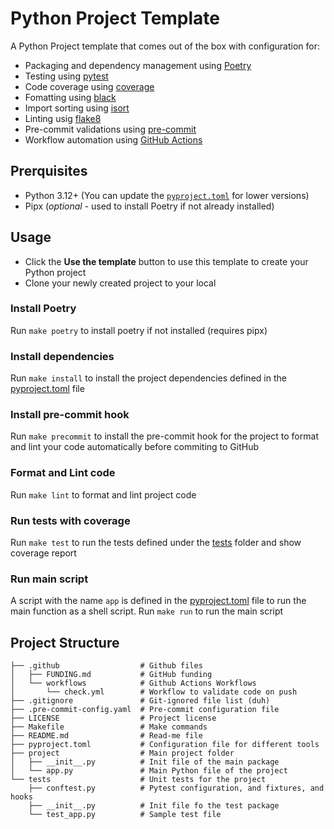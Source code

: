 # Python Project Template
A Python Project template that comes out of the box with configuration for:
- Packaging and dependency management using [Poetry](https://python-poetry.org)
- Testing using [pytest](https://pytest.org)
- Code coverage using [coverage](https://coverage.readthedocs.io)
- Fomatting using [black](https://black.readthedocs.io) 
- Import sorting using [isort](https://pycqa.github.io/isort)
- Linting usig [flake8](https://flake8.pycqa.org)
- Pre-commit validations using [pre-commit](https://pre-commit.com)
- Workflow automation using [GitHub Actions](https://github.com/features/actions)

## Prerquisites
- Python 3.12+ (You can update the [`pyproject.toml`](pyproject.toml#L17) for lower versions)
- Pipx (*optional* - used to install Poetry if not already installed)

## Usage
- Click the **Use the template** button to use this template to create your Python project
- Clone your newly created project to your local

### Install Poetry
Run `make poetry` to install poetry if not installed (requires pipx)

### Install dependencies
Run `make install` to install the project dependencies defined in the [pyproject.toml](pyproject.toml) file

### Install pre-commit hook
Run `make precommit` to install the pre-commit hook for the project to format and lint your code automatically before commiting to GitHub

### Format and Lint code
Run `make lint` to format and lint project code

### Run tests with coverage
Run `make test` to run the tests defined under the [tests](tests) folder and show coverage report

### Run main script
A script with the name `app` is defined in the [pyproject.toml](pyproject.toml#L14) file to run the main function as a shell script. 
Run `make run` to run the main script

## Project Structure

```
├── .github                  # Github files
│   ├── FUNDING.md           # GitHub funding
│   └── workflows            # Github Actions Workflows
│       └── check.yml        # Workflow to validate code on push
├── .gitignore               # Git-ignored file list (duh)
├── .pre-commit-config.yaml  # Pre-commit configuration file
├── LICENSE                  # Project license
├── Makefile                 # Make commands
├── README.md                # Read-me file
├── pyproject.toml           # Configuration file for different tools
├── project                  # Main project folder
│   ├── __init__.py          # Init file of the main package
│   └── app.py               # Main Python file of the project
└── tests                    # Unit tests for the project
    ├── conftest.py          # Pytest configuration, and fixtures, and hooks
    ├── __init__.py          # Init file fo the test package
    └── test_app.py          # Sample test file
```